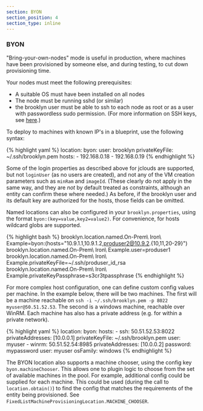 ```yaml
---
section: BYON
section_position: 4
section_type: inline
---
```


### BYON

"Bring-your-own-nodes" mode is useful in production, where machines have been provisioned by someone else,
and during testing, to cut down provisioning time.

Your nodes must meet the following prerequisites:

- A suitable OS must have been installed on all nodes
- The node must be running sshd (or similar)
- the brooklyn user must be able to ssh to each node as root or as a user with passwordless sudo permission. (For more information on SSH keys, see [here](ssh-keys.html).) 

To deploy to machines with known IP's in a blueprint, use the following syntax:

{% highlight yaml %}
location:
  byon:
    user: brooklyn
    privateKeyFile: ~/.ssh/brooklyn.pem
    hosts:
    - 192.168.0.18
    - 192.168.0.19
{% endhighlight %}

Some of the login properties as described above for jclouds are supported,
but not `loginUser` (as no users are created), and not any of the
VM creation parameters such as `minRam` and `imageId`.
(These clearly do not apply in the same way, and they are *not* 
by default treated as constraints, although an entity can confirm these
where needed.)
As before, if the brooklyn user and its default key are authorized for the hosts,
those fields can be omitted.

Named locations can also be configured in your `brooklyn.properties`,
using the format `byon:(key=value,key2=value2)`.
For convenience, for hosts wildcard globs are supported.

{% highlight bash %}
brooklyn.location.named.On-Prem\ Iron\ Example=byon:(hosts="10.9.1.1,10.9.1.2,produser2@10.9.2.{10,11,20-29}")
brooklyn.location.named.On-Prem\ Iron\ Example.user=produser1
brooklyn.location.named.On-Prem\ Iron\ Example.privateKeyFile=~/.ssh/produser_id_rsa
brooklyn.location.named.On-Prem\ Iron\ Example.privateKeyPassphrase=s3cr3tpassphrase
{% endhighlight %}

For more complex host configuration, one can define custom config values per machine. In the example 
below, there will be two machines. The first will be a machine reachable on
`ssh -i ~/.ssh/brooklyn.pem -p 8022 myuser@50.51.52.53`. The second is a windows machine, reachable 
over WinRM. Each machine has also has a private address (e.g. for within a private network).

{% highlight yaml %}
location:
  byon:
    hosts:
    - ssh: 50.51.52.53:8022
      privateAddresses: [10.0.0.1]
      privateKeyFile: ~/.ssh/brooklyn.pem
      user: myuser
    - winrm: 50.51.52.54:8985
      privateAddresses: [10.0.0.2]
      password: mypassword
      user: myuser
      osFamily: windows
{% endhighlight %}

The BYON location also supports a machine chooser, using the config key `byon.machineChooser`. 
This allows one to plugin logic to choose from the set of available machines in the pool. For
example, additional config could be supplied for each machine. This could be used (during the call
to `location.obtain()`) to find the config that matches the requirements of the entity being
provisioned. See `FixedListMachineProvisioningLocation.MACHINE_CHOOSER`.